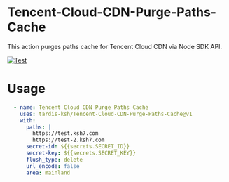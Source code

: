 # Tencent-Cloud-CDN-Purge-Paths-Cache
This action purges paths cache for Tencent Cloud CDN via Node SDK API.

[![Test](https://github.com/tardis-ksh/Tencent-Cloud-CDN-Purge-Paths-Cache/actions/workflows/test.yml/badge.svg)](https://github.com/tardis-ksh/Tencent-Cloud-CDN-Purge-Paths-Cache/actions/workflows/test.yml)

# Usage

```yaml
  - name: Tencent Cloud CDN Purge Paths Cache
    uses: tardis-ksh/Tencent-Cloud-CDN-Purge-Paths-Cache@v1
    with:
      paths: |
        https://test.ksh7.com
        https://test-2.ksh7.com
      secret-id: ${{secrets.SECRET_ID}}
      secret-key: ${{secrets.SECRET_KEY}}
      flush_type: delete
      url_encode: false
      area: mainland
```
